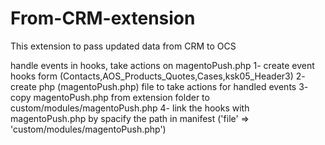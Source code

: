 # From-CRM-extension
This extension to pass updated data from CRM to OCS

handle events in hooks, take actions on magentoPush.php
1- create event hooks form (Contacts,AOS_Products_Quotes,Cases,ksk05_Header3)
2- create php (magentoPush.php) file to take actions for handled events
3- copy magentoPush.php from extension folder to custom/modules/magentoPush.php
4- link the hooks with magentoPush.php by spacify the path in manifest ('file' => 'custom/modules/magentoPush.php')

